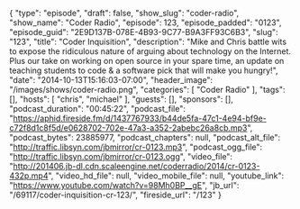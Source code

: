 {
  "type": "episode",
  "draft": false,
  "show_slug": "coder-radio",
  "show_name": "Coder Radio",
  "episode": 123,
  "episode_padded": "0123",
  "episode_guid": "2E9D137B-078E-4B93-9C77-B9A3FF93C6B3",
  "slug": "123",
  "title": "Coder Inquisition",
  "description": "Mike and Chris battle wits to expose the ridiculous nature of arguing about technology on the Internet.  Plus our take on working on open source in your spare time, an update on teaching students to code & a software pick that will make you hungry!",
  "date": "2014-10-13T15:16:03-07:00",
  "header_image": "/images/shows/coder-radio.png",
  "categories": [
    "Coder Radio"
  ],
  "tags": [],
  "hosts": [
    "chris",
    "michael"
  ],
  "guests": [],
  "sponsors": [],
  "podcast_duration": "00:45:22",
  "podcast_file": "https://aphid.fireside.fm/d/1437767933/b44de5fa-47c1-4e94-bf9e-c72f8d1c8f5d/e0628702-702e-47a3-a352-2abebc26a8cb.mp3",
  "podcast_bytes": 23885977,
  "podcast_chapters": null,
  "podcast_alt_file": "http://traffic.libsyn.com/jbmirror/cr-0123.mp3",
  "podcast_ogg_file": "http://traffic.libsyn.com/jbmirror/cr-0123.ogg",
  "video_file": "http://201406.jb-dl.cdn.scaleengine.net/coderradio/2014/cr-0123-432p.mp4",
  "video_hd_file": null,
  "video_mobile_file": null,
  "youtube_link": "https://www.youtube.com/watch?v=98Mh0BP__gE",
  "jb_url": "/69117/coder-inquisition-cr-123/",
  "fireside_url": "/123"
}

